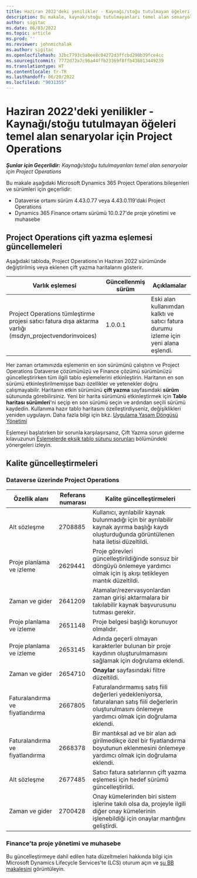 ```yaml
---
title: Haziran 2022'deki yenilikler - Kaynağı/stoğu tutulmayan öğeleri temel alan senaryolar için Project Operations
description: Bu makale, kaynak/stoğu tutulmayanları temel alan senaryolar için Microsoft Dynamics 365 Project Operations'ın Haziran 2022 sürümünde kullanılabilen kalite güncelleştirmeleri hakkında bilgi sağlar.
author: sigitac
ms.date: 06/03/2022
ms.topic: article
ms.prod: ''
ms.reviewer: johnmichalak
ms.author: sigitac
ms.openlocfilehash: 32bc7793c5a0ee8c04272d3ffcbd290b39fce4cc
ms.sourcegitcommit: 7772d72a7c96a44ffb23369f8ffb436813449239
ms.translationtype: HT
ms.contentlocale: tr-TR
ms.lasthandoff: 06/20/2022
ms.locfileid: "9031355"
---
```

# <a name="whats-new-june-2022---project-operations-for-resourcenon-stocked-based-scenarios"></a>Haziran 2022'deki yenilikler - Kaynağı/stoğu tutulmayan öğeleri temel alan senaryolar için Project Operations

_**Şunlar için Geçerlidir:** Kaynağı/stoğu tutulmayanları temel alan senaryolar için Project Operations_

Bu makale aşağıdaki Microsoft Dynamics 365 Project Operations bileşenleri ve sürümleri için geçerlidir:

- Dataverse ortamı sürüm 4.43.0.77 veya 4.43.0.119'daki Project Operations
- Dynamics 365 Finance ortamı sürümü 10.0.27'de proje yönetimi ve muhasebe

## <a name="project-operations-dual-write-maps-updates"></a>Project Operations çift yazma eşlemesi güncellemeleri

Aşağıdaki tabloda, Project Operations'ın Haziran 2022 sürümünde değiştirilmiş veya eklenen çift yazma haritalarını gösterir.

| Varlık eşlemesi | Güncellenmiş sürüm | Açıklamalar |
| --- | --- | --- |
| Project Operations tümleştirme projesi satıcı fatura dışa aktarma varlığı (msdyn_projectvendorinvoices) | 1.0.0.1 | Eski alan kullanımdan kalktı ve satıcı fatura durumu izleme için yeni alana eşlendi. |

Her zaman ortamınızda eşlemenin en son sürümünü çalıştırın ve Project Operations Dataverse çözümünüzü ve Finance çözümü sürümünüzü güncelleştirirken tüm ilgili tablo eşlemelerini etkinleştirin. Haritanın en son sürümü etkinleştirilmemişse bazı özellikler ve yetenekler doğru çalışmayabilir. Haritanın etkin sürümünü **çift yazma** sayfasındaki **sürüm** sütununda görebilirsiniz. Yeni bir harita sürümünü etkinleştirmek için **Tablo haritası sürümleri**'ni seçip en son sürümü seçin ve ardından seçili sürümü kaydedin. Kullanıma hazır tablo haritasını özelleştirdiyseniz, değişiklikleri yeniden uygulayın. Daha fazla bilgi için bkz. [Uygulama Yaşam Döngüsü Yönetimi](/dynamics365/fin-ops-core/dev-itpro/data-entities/dual-write/app-lifecycle-management)

Eşlemeyi başlatırken bir sorunla karşılaşırsanız, Çift Yazma sorun giderme kılavuzunun [Eşlemelerde eksik tablo sütunu sorunları](/dynamics365/fin-ops-core/dev-itpro/data-entities/dual-write/dual-write-troubleshooting-finops-upgrades#missing-table-columns-issue-on-maps) bölümündeki yönergeleri izleyin.

## <a name="quality-updates"></a>Kalite güncelleştirmeleri

### <a name="project-operations-on-dataverse"></a>Dataverse üzerinde Project Operations

| Özellik alanı | Referans numarası | Kalite güncelleştirmeleri |
| --- | --- | --- |
| Alt sözleşme | 2708885 | Kullanıcı, ayrılabilir kaynak bulunmadığı için bir ayrılabilir kaynak ayırma başlığı kaydı oluşturduğunda görüntülenen hata iletisi düzeltildi. |
| Proje planlama ve izleme | 2629441 | Proje görevleri güncelleştirildiğinde sonsuz bir döngüyü önlemeye yardımcı olmak için iş akışı tetikleyen mantık düzeltildi. |
| Zaman ve gider | 2641209 | Atamalar/rezervasyonlardan zaman girişi aktarmalara bir takılabilir kaynak başvurusunu tutması gerekir. |
| Proje planlama ve izleme | 2651148 | Proje belgesi başlığı korunuyor olmalıdır.|
| Proje planlama ve izleme | 2653145 | Adında geçerli olmayan karakterler bulunan bir proje kaydının oluşturulmamasını sağlamak için doğrulama eklendi. |
| Zaman ve gider | 2654710 | **Onaylar** sayfasındaki filtre düzeltildi. |
| Faturalandırma ve fiyatlandırma | 2667805 | Faturalandırmamış satış fiili değerleri yedekleniyorsa, faturalanan satış fiili değerlerin oluşturulmasını önlemeye yardımcı olmak için doğrulama eklendi. |
| Faturalandırma ve fiyatlandırma | 2668378 | Bir mantıksal ad ve bir alan adı girilmedikçe özel bir fiyatlandırma boyutunun eklenmesini önlemeye yardımcı olmak için doğrulama eklendi. |
| Alt sözleşme | 2677485 | Satıcı fatura satırlarının çift yazma eşlemesi için hedef sürümü güncelleştirildi. |
| Zaman ve gider | 2700428 | Onay kümelerinden biri sistem işlerine takılı olsa da, projeyle ilgili diğer onay kümelerinin işlenebildiği için onaylar mantığını geliştirdi. |

### <a name="project-management-and-accounting-in-finance"></a>Finance'ta proje yönetimi ve muhasebe

Bu güncelleştirmeye dahil edilen hata düzeltmeleri hakkında bilgi için Microsoft Dynamics Lifecycle Services'te (LCS) oturum açın ve [şu BB makalesini](https://fix.lcs.dynamics.com/Issue/Details?bugId=673271) görüntüleyin.
